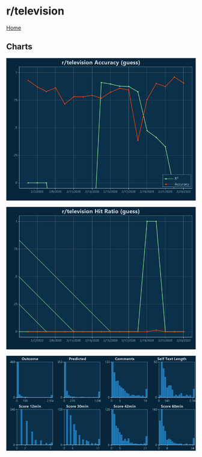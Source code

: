 # r/television

[Home](../index.md)

## Charts

![r/television R² (guess)](../images/guess_television_Accuracy.png "r/television R² (guess)")

![r/television Hit Ratio (guess)](../images/guess_television_HitRatio.png "r/television Hit Ratio (guess)")

![r/television Distributions (guess)](../images/guess_television_Distributions.png "r/television Distributions (guess)")

